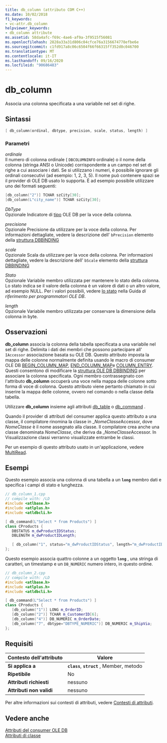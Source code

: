 ```yaml
---
title: db_column (attributo COM C++)
ms.date: 10/02/2018
f1_keywords:
- vc-attr.db_column
helpviewer_keywords:
- db_column attribute
ms.assetid: 58da4afc-f69c-4ae6-af9a-3f9515f56081
ms.openlocfilehash: 2828a33a31d806c04cfce76a3156674778efbe6e
ms.sourcegitcommit: c1fd917a8c06c6504f66f66315ff352d0c046700
ms.translationtype: MT
ms.contentlocale: it-IT
ms.lasthandoff: 09/16/2020
ms.locfileid: "90686483"
---
```

# <a name="db_column"></a>db_column

Associa una colonna specificata a una variabile nel set di righe.

## <a name="syntax"></a>Sintassi

```cpp
[ db_column(ordinal, dbtype, precision, scale, status, length) ]
```

### <a name="parameters"></a>Parametri

*ordinale*<br/>
Il numero di colonna ordinale ( `DBCOLUMNINFO` ordinale) o il nome della colonna (stringa ANSI o Unicode) corrispondente a un campo nel set di righe a cui associare i dati. Se si utilizzano i numeri, è possibile ignorare gli ordinali consecutivi (ad esempio: 1, 2, 3, 5). Il nome può contenere spazi se il provider di OLE DB usato lo supporta. È ad esempio possibile utilizzare uno dei formati seguenti:

```cpp
[db_column("2")] TCHAR szCity[30];
[db_column(L"city_name")] TCHAR szCity[30];
```

*DbType*<br/>
Opzionale Indicatore di [tipo](/previous-versions/windows/desktop/ms711251(v=vs.85)) OLE DB per la voce della colonna.

*precisione*<br/>
Opzionale Precisione da utilizzare per la voce della colonna. Per informazioni dettagliate, vedere la descrizione dell' `bPrecision` elemento della [struttura DBBINDING](/previous-versions/windows/desktop/ms716845(v=vs.85))

*scale*<br/>
Opzionale Scala da utilizzare per la voce della colonna. Per informazioni dettagliate, vedere la descrizione dell' `bScale` elemento della [struttura DBBINDING](/previous-versions/windows/desktop/ms716845(v=vs.85))

*Stato*<br/>
Opzionale Variabile membro utilizzata per mantenere lo stato della colonna. Lo stato indica se il valore della colonna è un valore di dati o un altro valore, ad esempio NULL. Per i valori possibili, vedere [lo stato](/previous-versions/windows/desktop/ms722617(v=vs.85)) nella Guida *di riferimento per programmatori OLE DB*.

*length*<br/>
Opzionale Variabile membro utilizzata per conservare la dimensione della colonna in byte.

## <a name="remarks"></a>Osservazioni

**db_column** associa la colonna della tabella specificata a una variabile nel set di righe. Delimita i dati dei membri che possono partecipare all' `IAccessor` associazione basata su OLE DB. Questo attributo imposta la mappa delle colonne normalmente definita usando le macro di consumer OLE DB [BEGIN_COLUMN_MAP](../../data/oledb/begin-column-map.md), [END_COLUMN_MAP](../../data/oledb/end-column-map.md)e [COLUMN_ENTRY](../../data/oledb/column-entry.md). Questi consentono di modificare la [struttura OLE DB DBBINDING](/previous-versions/windows/desktop/ms716845(v=vs.85)) per associare la colonna specificata. Ogni membro contrassegnato con l'attributo **db_column** occuperà una voce nella mappa delle colonne sotto forma di voce di colonna. Questo attributo viene pertanto chiamato in cui inserire la mappa delle colonne, ovvero nel comando o nella classe della tabella.

Utilizzare **db_column** insieme agli attributi [db_table](db-table.md) o [db_command](db-command.md) .

Quando il provider di attributi del consumer applica questo attributo a una classe, il compilatore rinomina la classe in \_*NomeClasse*Accessor, dove *NomeClasse* è il nome assegnato alla classe. Il compilatore crea anche una classe denominata *NomeClasse*, che deriva da \_*NomeClasse*Accessor.  In Visualizzazione classi verranno visualizzate entrambe le classi.

Per un esempio di questo attributo usato in un'applicazione, vedere [MultiRead](https://github.com/Microsoft/VCSamples/tree/master/VC2010Samples/ATL/OLEDB/Consumer).

## <a name="examples"></a>Esempi

Questo esempio associa una colonna di una tabella a un **`long`** membro dati e specifica i campi di stato e lunghezza.

```cpp
// db_column_1.cpp
// compile with: /LD
#include <atlbase.h>
#include <atlplus.h>
#include <atldbcli.h>

[ db_command(L"Select * from Products") ]
class CProducts {
   DBSTATUS m_dwProductIDStatus;
   DBLENGTH m_dwProductIDLength;

   [ db_column("1", status="m_dwProductIDStatus", length="m_dwProductIDLength") ] LONG m_ProductID;
};
```

Questo esempio associa quattro colonne a un oggetto **`long`** , una stringa di caratteri, un timestamp e un `DB_NUMERIC` numero intero, in questo ordine.

```cpp
// db_column_2.cpp
// compile with: /LD
#include <atlbase.h>
#include <atlplus.h>
#include <atldbcli.h>

[ db_command(L"Select * from Products") ]
class CProducts {
   [db_column("1")] LONG m_OrderID;
   [db_column("2")] TCHAR m_CustomerID[6];
   [db_column("4")] DB_NUMERIC m_OrderDate;
   [db_column("7", dbtype="DBTYPE_NUMERIC")] DB_NUMERIC m_ShipVia;
};
```

## <a name="requirements"></a>Requisiti

| Contesto dell'attributo | Valore |
|-|-|
|**Si applica a**|**`class`**, **`struct`** , Member, metodo|
|**Ripetibile**|No|
|**Attributi richiesti**|nessuno|
|**Attributi non validi**|nessuno|

Per altre informazioni sui contesti di attributi, vedere [Contesti di attributi](cpp-attributes-com-net.md#contexts).

## <a name="see-also"></a>Vedere anche

[Attributi del consumer OLE DB](ole-db-consumer-attributes.md)<br/>
[Attributi di classe](class-attributes.md)

